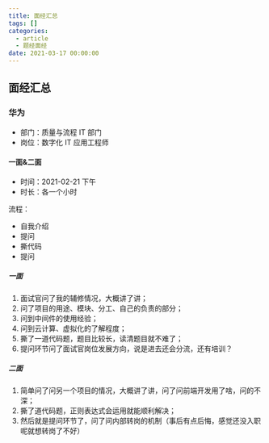 ```yaml
---
title: 面经汇总
tags: []
categories:
  - article
  - 题经面经
date: 2021-03-17 00:00:00
---
```


## 面经汇总

### 华为

- 部门：质量与流程 IT 部门
- 岗位：数字化 IT 应用工程师

#### 一面&二面

- 时间：2021-02-21 下午
- 时长：各一个小时

流程：

- 自我介绍
- 提问
- 撕代码
- 提问

##### 一面

1. 面试官问了我的辅修情况，大概讲了讲；
2. 问了项目的用途、模块、分工、自己的负责的部分；
3. 问到中间件的使用经验；
4. 问到云计算、虚拟化的了解程度；
5. 撕了一道代码题，题目比较长，读清题目就不难了；
6. 提问环节问了面试官岗位发展方向，说是进去还会分流，还有培训？

##### 二面

1. 简单问了问另一个项目的情况，大概讲了讲，问了问前端开发用了啥，问的不深；
2. 撕了道代码题，正则表达式会运用就能顺利解决；
3. 然后就是提问环节了，问了问内部转岗的机制（事后有点后悔，感觉还没入职呢就想转岗了不好）
